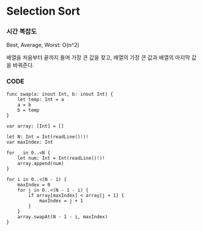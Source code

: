 # Selection Sort
### 시간 복잡도 
Best, Average, Worst: O(n^2)  

배열을 처음부터 끝까지 돌며 가장 큰 값을 찾고, 
배열의 가장 큰 값과 배열의 마지막 값을 바꿔준다.  

### CODE
```
func swap(a: inout Int, b: inout Int) {
    let temp: Int = a
    a = b
    b = temp
}

var array: [Int] = []

let N: Int = Int(readLine()!)!
var maxIndex: Int

for _ in 0..<N {
    let num: Int = Int(readLine()!)!
    array.append(num)
}

for i in 0..<(N - 1) {
    maxIndex = 0
    for j in 0..<(N - 1 - i) {
        if array[maxIndex] < array[j + 1] {
            maxIndex = j + 1
        }
    }
    array.swapAt(N - 1 - i, maxIndex)
}
```
